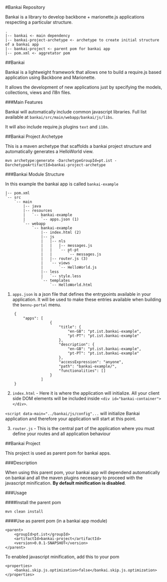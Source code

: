 #Bankai Repository

Bankai is a library to develop backbone + marionette.js applications respecting a particular structure.

    .
    |-- bankai <- main dependency
    |-- bankai-project-archetype <- archetype to create initial structure of a bankai app
    |-- bankai-project <- parent pom for bankai app    
    |-- pom.xml <- aggretator pom


##Bankai

Bankai is a lightweight framework that allows one to build
a require.js based application using Backbone and Marionette.

It allows the development of new applications just by specifying
the models, collections, views and i18n files.

###Main Features


Bankai will automatically include common javascript libraries. Full list available at `bankai/src/main/webapp/bankai/js/libs`.

It will also include require.js plugins `text` and `i18n`.

##Bankai Project Archetype

This is a maven archetype that scaffolds a bankai project structure and automatically generates a HelloWorld view.

    mvn archetype:generate -DarchetypeGroupId=pt.ist -DarchetypeArtifactId=bankai-project-archetype
    
###Bankai Module Structure

In this example the bankai app is called `bankai-example`

    |-- pom.xml
    `-- src
        `-- main
            |-- java
            |-- resources
            |   `-- bankai-example
            |       `-- apps.json (1)
            `-- webapp
                `-- bankai-example
                    |-- index.html (2)
                    |-- js
                    |   |-- nls
                    |   |   |-- messages.js
                    |   |   `-- pt-pt
                    |   |       `-- messages.js
                    |   |-- router.js (3)
                    |   `-- views
                    |       `-- HelloWorld.js
                    |-- less
                    |   `-- style.less
                    `-- templates
                        `-- HelloWorld.html



1.  `apps.json` is a json file that defines the entrypoints available in your application. It will be used to make these entries available when building the `bennu-portal` menu.
```
    {
        "apps": [
                    {
                        "title": {
                            "en-GB": "pt.ist.bankai-example",
                            "pt-PT": "pt.ist.bankai-example"
                        },
                        "description": {
                            "en-GB": "pt.ist.bankai-example",
                            "pt-PT": "pt.ist.bankai-example"
                        },
                        "accessExpression": "anyone",
                        "path": "bankai-example/",
                        "functionalities": []
                    }
                ]
    }
```

2. `index.html` - Here it is where the application will initialize. All your client side DOM elements will be included inside `<div id="bankai-container"></div>`. 

```<script data-main="../bankai/js/config"...``` will initialize Bankai application and therefore your application will start at this point.

3. `router.js` - This is the central part of the application where you must define your routes and all application behaviour

    

##Bankai Project

This project is used as parent pom for bankai apps.

###Description

When using this parent pom, your bankai app will dependend automatically on bankai and all the maven plugins necessary to proceed with the javascript minification. __By default minification is disabled__.

###Usage


####Install the parent pom

    mvn clean install 

####Use as parent pom (in a bankai app module)

    <parent>
        <groupId>pt.ist</groupId>
        <artifactId>bankai-project</artifactId>
        <version>0.0.1-SNAPSHOT</version>
    </parent>

To enabled javascript minification, add this to your pom

    <properties>
    	<bankai.skip.js.optimization>false</bankai.skip.js.optimization>
	</properties>

